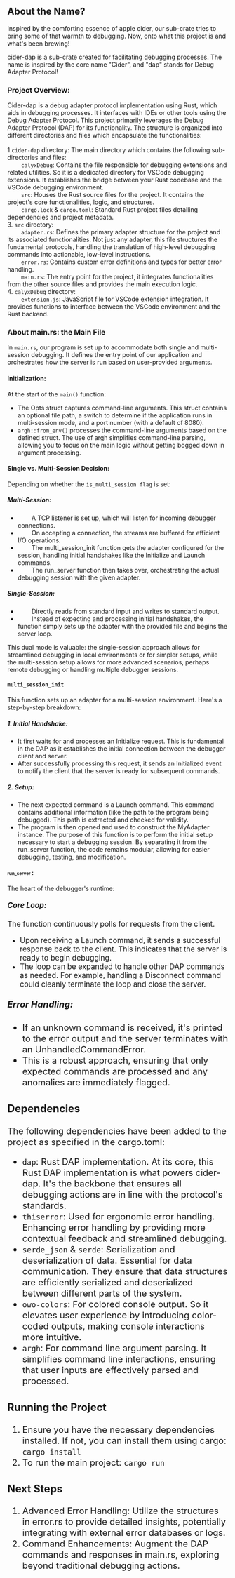 ## About the Name?
Inspired by the comforting essence of apple cider, our sub-crate tries to bring some of that warmth to debugging. Now, onto what this project is and what's been brewing!

cider-dap is a sub-crate created for facilitating debugging processes. The name is inspired by the core name "Cider", and "dap" stands for Debug Adapter Protocol!
### Project Overview:
Cider-dap is a debug adapter protocol implementation using Rust, which aids in debugging processes. It interfaces with IDEs or other tools using the Debug Adapter Protocol.
This project primarily leverages the Debug Adapter Protocol (DAP) for its functionality. The structure is organized into different directories and files which encapsulate the functionalities: 
<br>
<br>
1.``` cider-dap ``` directory: The main directory which contains the following sub-directories and files:
<br> 
&nbsp; &nbsp; &nbsp; &nbsp; ```calyxDebug```: Contains the file responsible for debugging extensions and related utilities. So it is a dedicated directory for VSCode debugging extensions. It establishes the bridge between your Rust codebase and the VSCode debugging environment. <br> 
&nbsp; &nbsp; &nbsp; &nbsp; ```src```: Houses the Rust source files for the project. It contains the project's core functionalities, logic, and structures. <br> 
&nbsp; &nbsp; &nbsp; &nbsp; ```cargo.lock``` & ```cargo.toml```: Standard Rust project files detailing dependencies and project metadata. <br>
3. ```src``` directory: <br>
&nbsp; &nbsp; &nbsp; &nbsp; ```adapter.rs```: Defines the primary adapter structure for the project and its associated functionalities. Not just any adapter, this file structures the fundamental protocols, handling the translation of high-level debugging commands into actionable, low-level instructions. <br>
&nbsp; &nbsp; &nbsp; &nbsp; ```error.rs```: Contains custom error definitions and types for better error handling. <br>
&nbsp; &nbsp; &nbsp; &nbsp; ```main.rs```: The entry point for the project, it integrates functionalities from the other source files and provides the main execution logic. <br>
4. ```calyxDebug``` directory: <br>
&nbsp; &nbsp; &nbsp; &nbsp; ```extension.js```: JavaScript file for VSCode extension integration. It provides functions to interface between the VSCode environment and the Rust backend. <br>

### About main.rs: the Main File
In ``` main.rs ```, our program is set up to accommodate both single and multi-session debugging. It defines the entry point of our application and orchestrates how the server is run based on user-provided arguments.

#### Initialization:
At the start of the ```main()``` function:

- The Opts struct captures command-line arguments. This struct contains an optional file path, a switch to determine if the application runs in multi-session mode, and a port number (with a default of 8080).
- ```argh::from_env()``` processes the command-line arguments based on the defined struct. The use of argh simplifies command-line parsing, allowing you to focus on the main logic without getting bogged down in argument processing.

#### Single vs. Multi-Session Decision:
Depending on whether the ```is_multi_session flag``` is set:

##### Multi-Session:
- &nbsp; &nbsp; &nbsp; &nbsp; A TCP listener is set up, which will listen for incoming debugger connections.
- &nbsp; &nbsp; &nbsp; &nbsp; On accepting a connection, the streams are buffered for efficient I/O operations.
- &nbsp; &nbsp; &nbsp; &nbsp; The multi_session_init function gets the adapter configured for the session, handling initial handshakes like the Initialize and Launch commands.
- &nbsp; &nbsp; &nbsp; &nbsp; The run_server function then takes over, orchestrating the actual debugging session with the given adapter.
##### Single-Session:
- &nbsp; &nbsp; &nbsp; &nbsp; Directly reads from standard input and writes to standard output.
- &nbsp; &nbsp; &nbsp; &nbsp; Instead of expecting and processing initial handshakes, the function simply sets up the adapter with the provided file and begins the server loop.

This dual mode is valuable: the single-session approach allows for streamlined debugging in local environments or for simpler setups, while the multi-session setup allows for more advanced scenarios, perhaps remote debugging or handling multiple debugger sessions.

#### ```multi_session_init```
This function sets up an adapter for a multi-session environment. Here's a step-by-step breakdown:
##### 1. Initial Handshake:
- It first waits for and processes an Initialize request. This is fundamental in the DAP as it establishes the initial connection between the debugger client and server.
- After successfully processing this request, it sends an Initialized event to notify the client that the server is ready for subsequent commands.

##### 2. Setup:
- The next expected command is a Launch command. This command contains additional information (like the path to the program being debugged). This path is extracted and checked for validity.
- The program is then opened and used to construct the MyAdapter instance.
The purpose of this function is to perform the initial setup necessary to start a debugging session. By separating it from the run_server function, the code remains modular, allowing for easier debugging, testing, and modification.

####  <font size="1"> run_server </font> :
The heart of the debugger's runtime:

#####  <big> Core Loop:

The function continuously polls for requests from the client.
- Upon receiving a Launch command, it sends a successful response back to the client. This indicates that the server is ready to begin debugging.
- The loop can be expanded to handle other DAP commands as needed. For example, handling a Disconnect command could cleanly terminate the loop and close the server.

##### <big> Error Handling:
- If an unknown command is received, it's printed to the error output and the server terminates with an UnhandledCommandError.
- This is a robust approach, ensuring that only expected commands are processed and any anomalies are immediately flagged.

### Dependencies
The following dependencies have been added to the project as specified in the cargo.toml:
<br>
- ```dap```: Rust DAP implementation.  At its core, this Rust DAP implementation is what powers cider-dap. It's the backbone that ensures all debugging actions are in line with the protocol's standards. <br>
- ```thiserror```: Used for ergonomic error handling. Enhancing error handling by providing more contextual feedback and streamlined debugging. <br>
- ```serde_json``` & ```serde```: Serialization and deserialization of data. Essential for data communication. They ensure that data structures are efficiently serialized and deserialized between different parts of the system. <br>
- ```owo-colors```: For colored console output. So it elevates user experience by introducing color-coded outputs, making console interactions more intuitive. <br>
- ```argh```: For command line argument parsing. It simplifies command line interactions, ensuring that user inputs are effectively parsed and processed. <br>

### Running the Project
1. Ensure you have the necessary dependencies installed. If not, you can install them using cargo:
 ```cargo install ```
3. To run the main project:
```cargo run ```

### Next Steps

1. Advanced Error Handling: Utilize the structures in error.rs to provide detailed insights, potentially integrating with external error databases or logs.
2. Command Enhancements: Augment the DAP commands and responses in main.rs, exploring beyond traditional debugging actions.


